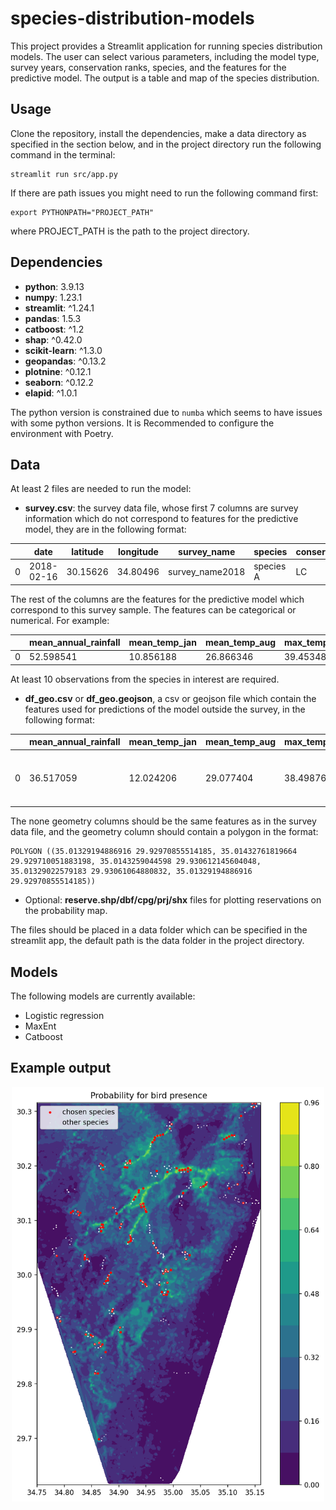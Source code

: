 
# species-distribution-models

This project provides a Streamlit application for running species distribution models. The user can select various parameters, including the model type, survey years, conservation ranks, species, and the features for the predictive model.
The output is a table and map of the species distribution.


## Usage
Clone the repository, install the dependencies, make a data directory as specified in the section below, and in the project directory run the following command in the terminal:
```
streamlit run src/app.py
```
If there are path issues you might need to run the following command first:
```
export PYTHONPATH="PROJECT_PATH"
```
where PROJECT_PATH is the path to the project directory.

## Dependencies
- **python**: 3.9.13
- **numpy**: 1.23.1
- **streamlit**: ^1.24.1
- **pandas**: 1.5.3
- **catboost**: ^1.2
- **shap**: ^0.42.0
- **scikit-learn**: ^1.3.0
- **geopandas**: ^0.13.2
- **plotnine**: ^0.12.1
- **seaborn**: ^0.12.2
- **elapid**: ^1.0.1

The python version is constrained due to `numba` which seems to have issues with some python versions.
It is Recommended to configure the environment with Poetry.

## Data
At least 2 files are needed to run the model:
- **survey.csv**: the survey data file, whose first 7 columns are survey information which do not correspond to features for the predictive model, they are in the following format:

|   | date       | latitude | longitude | survey_name      | species   | conservation_status | reserve_status       |
|---|------------|----------|-----------|------------------|-----------|---------------------|----------------------|
| 0 | 2018-02-16 | 30.15626 | 34.80496  | survey_name2018  | species A | LC                  | proposed_reservation |


The rest of the columns are the features for the predictive model which correspond to this survey sample.
The features can be categorical or numerical. For example:

|   | mean_annual_rainfall | mean_temp_jan | mean_temp_aug | max_temp_june | min_temp_jan |
|---|----------------------|---------------|---------------|---------------|--------------|
| 0 | 52.598541            | 10.856188     | 26.866346     | 39.453480     | 3.031685    |

At least 10 observations from the species in interest are required.

- **df_geo.csv** or **df_geo.geojson**, a csv or geojson file which contain the features used for predictions of the model outside the survey, in the following format:

|   | mean_annual_rainfall | mean_temp_jan | mean_temp_aug | max_temp_june | min_temp_jan | geometry |
|---|----------------------|---------------|---------------|---------------|--------------|----------|
| 0 | 36.517059            | 12.024206     | 29.077404     | 38.498764     | 3.663723    | POLYGON ((35.01329 29.92971, 35.01433 29.92971... |

The none geometry columns should be the same features as in the survey data file, and the geometry column should contain a polygon in the format:
```
POLYGON ((35.01329194886916 29.92970855514185, 35.01432761819664 29.929710051883198, 35.0143259044598 29.930612145604048, 35.01329022579183 29.93061064880832, 35.01329194886916 29.92970855514185))
```

- Optional: **reserve.shp/dbf/cpg/prj/shx** files for plotting reservations on the probability map.


The files should be placed in a data folder which can be specified in the streamlit app, the default path is the data folder in the project directory.



## Models
The following models are currently available:
- Logistic regression
- MaxEnt
- Catboost


## Example output
<p align="center">
  <img src="images/map1.png" width="500">
</p>


            









